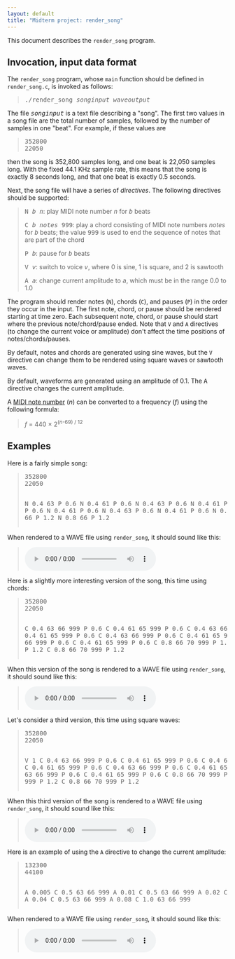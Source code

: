 ```yaml
---
layout: default
title: "Midterm project: render_song"
---
```


This document describes the `render_song` program.

## Invocation, input data format

The `render_song` program, whose `main` function should be defined in `render_song.c`, is invoked as follows:

> <tt>./render&#95;song <i>songinput</i> <i>waveoutput</i></tt>

The file <tt><i>songinput</i></tt> is a text file describing a "song".  The first two values in a song file are the total number of samples, followed by the number of samples in one "beat".  For example, if these values are

<blockquote>
<pre>
352800
22050
</pre>
</blockquote>

then the song is 352,800 samples long, and one beat is 22,050 samples long.  With the fixed 44.1 KHz sample rate, this means that the song is exactly 8 seconds long, and that one beat is exactly 0.5 seconds.

Next, the song file will have a series of *directives*.  The following directives should be supported:

> <tt>N <i>b</i> <i>n</i></tt>: play MIDI note number <tt><i>n</i></tt> for <tt><i>b</i></tt> beats
>
> <tt>C <i>b</i> <i>notes</i> 999</tt>: play a chord consisting of MIDI note numbers <i>notes</i> for <tt><i>b</i></tt> beats; the value <tt>999</tt> is used to end the sequence of notes that are part of the chord
>
> <tt>P <i>b</i></tt>: pause for <tt><i>b</i></tt> beats
>
> <tt>V <i>v</i></tt>: switch to voice <tt><i>v</i></tt>, where 0 is sine, 1 is square, and 2 is sawtooth
>
> <tt>A <i>a</i></tt>: change current amplitude to <tt><i>a</i></tt>, which must be in the range 0.0 to 1.0

The program should render notes (`N`), chords (`C`), and pauses (`P`) in the order they occur in the input.  The first note, chord, or pause should be rendered starting at time zero.  Each subsequent note, chord, or pause should start where the previous note/chord/pause ended.  Note that `V` and `A` directives (to change the current voice or amplitude) don't affect the time positions of notes/chords/pauses.

By default, notes and chords are generated using sine waves, but the `V` directive can change them to be rendered using square waves or sawtooth waves.

By default, waveforms are generated using an amplitude of 0.1.  The <tt>A</tt> directive changes the current amplitude.

A [MIDI note number](https://newt.phys.unsw.edu.au/jw/notes.html) (*n*) can be converted to a frequency (*f*) using the following formula:

> *f* = 440 &times; 2<sup>(<i>n</i>-69) / 12</sup>

## Examples

Here is a fairly simple song:

<blockquote>
<pre>
352800
22050

N 0.4 63
P 0.6
N 0.4 61
P 0.6
N 0.4 63
P 0.6
N 0.4 61
P 0.6
N 0.4 63
P 0.6
N 0.4 61
P 0.6
N 0.4 63
P 0.6
N 0.4 61
P 0.6
N 0.8 66
P 1.2
N 0.8 66
P 1.2
N 0.8 66
P 1.2
</pre>
</blockquote>

When rendered to a WAVE file using `render_song`, it should sound like this:

> <audio controls><source src="snd/ticktock_simple.wav" type="audio/wav"></audio>

Here is a slightly more interesting version of the song, this time using chords:

<blockquote>
<pre>
352800
22050

C 0.4 63 66 999
P 0.6
C 0.4 61 65 999
P 0.6
C 0.4 63 66 999
P 0.6
C 0.4 61 65 999
P 0.6
C 0.4 63 66 999
P 0.6
C 0.4 61 65 999
P 0.6
C 0.4 63 66 999
P 0.6
C 0.4 61 65 999
P 0.6
C 0.8 66 70 999
P 1.2
C 0.8 66 70 999
P 1.2
C 0.8 66 70 999
P 1.2
</pre>
</blockquote>

When this version of the song is rendered to a WAVE file using `render_song`, it should sound like this:

> <audio controls><source src="snd/ticktock.wav" type="audio/wav"></audio>

Let's consider a third version, this time using square waves:

<blockquote>
<pre>
352800
22050

V 1
C 0.4 63 66 999
P 0.6
C 0.4 61 65 999
P 0.6
C 0.4 63 66 999
P 0.6
C 0.4 61 65 999
P 0.6
C 0.4 63 66 999
P 0.6
C 0.4 61 65 999
P 0.6
C 0.4 63 66 999
P 0.6
C 0.4 61 65 999
P 0.6
C 0.8 66 70 999
P 1.2
C 0.8 66 70 999
P 1.2
C 0.8 66 70 999
P 1.2
</pre>
</blockquote>

When this third version of the song is rendered to a WAVE file using `render_song`, it should sound like this:

> <audio controls><source src="snd/ticktock_sq.wav" type="audio/wav"></audio>

Here is an example of using the `A` directive to change the current amplitude:

<blockquote>
<pre>
132300
44100

A 0.005
C 0.5 63 66 999
A 0.01
C 0.5 63 66 999
A 0.02
C 0.5 63 66 999
A 0.04
C 0.5 63 66 999
A 0.08
C 1.0 63 66 999
</pre>
</blockquote>

When rendered to a WAVE file using `render_song`, it should sound like this:

> <audio controls><source src="snd/ampl.wav" type="audio/wav"></audio>
